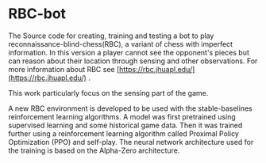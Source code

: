 # RBC-bot
The Source code for creating, training and testing a bot to play reconnaissance-blind-chess(RBC), a variant of chess with imperfect information. In this version a player cannot see the opponent's pieces but can reason about their location through sensing and other observations. For more information about RBC see [https://rbc.jhuapl.edu/](https://rbc.jhuapl.edu/) .

This work particularly focus on the sensing part of the game. 

A new RBC environment is developed to be used with the stable-baselines reinforcement learning algorithms. 
A model was first pretrained using supervised learning and some historical game data. Then it was trained further using a reinforcement learning algorithm called Proximal Policy Optimization (PPO) and self-play.
The neural network architecture used for the training is based on the Alpha-Zero architecture.
